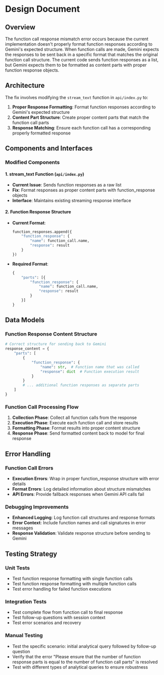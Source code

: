 # Design Document

## Overview

The function call response mismatch error occurs because the current implementation doesn't properly format function responses according to Gemini's expected structure. When function calls are made, Gemini expects the responses to be sent back in a specific format that matches the original function call structure. The current code sends function responses as a list, but Gemini expects them to be formatted as content parts with proper function response objects.

## Architecture

The fix involves modifying the `stream_text` function in `api/index.py` to:

1. **Proper Response Formatting**: Format function responses according to Gemini's expected structure
2. **Content Part Structure**: Create proper content parts that match the function call parts
3. **Response Matching**: Ensure each function call has a corresponding properly formatted response

## Components and Interfaces

### Modified Components

#### 1. stream_text Function (`api/index.py`)
- **Current Issue**: Sends function responses as a raw list
- **Fix**: Format responses as proper content parts with function_response objects
- **Interface**: Maintains existing streaming response interface

#### 2. Function Response Structure
- **Current Format**: 
  ```python
  function_responses.append({
      "function_response": {
          "name": function_call.name,
          "response": result
      }
  })
  ```
- **Required Format**:
  ```python
  {
      "parts": [{
          "function_response": {
              "name": function_call.name,
              "response": result
          }
      }]
  }
  ```

## Data Models

### Function Response Content Structure
```python
# Correct structure for sending back to Gemini
response_content = {
    "parts": [
        {
            "function_response": {
                "name": str,  # Function name that was called
                "response": dict  # Function execution result
            }
        }
        # ... additional function responses as separate parts
    ]
}
```

### Function Call Processing Flow
1. **Collection Phase**: Collect all function calls from the response
2. **Execution Phase**: Execute each function call and store results
3. **Formatting Phase**: Format results into proper content structure
4. **Response Phase**: Send formatted content back to model for final response

## Error Handling

### Function Call Errors
- **Execution Errors**: Wrap in proper function_response structure with error details
- **Format Errors**: Log detailed information about structure mismatches
- **API Errors**: Provide fallback responses when Gemini API calls fail

### Debugging Improvements
- **Enhanced Logging**: Log function call structures and response formats
- **Error Context**: Include function names and call signatures in error messages
- **Response Validation**: Validate response structure before sending to Gemini

## Testing Strategy

### Unit Tests
- Test function response formatting with single function calls
- Test function response formatting with multiple function calls
- Test error handling for failed function executions

### Integration Tests
- Test complete flow from function call to final response
- Test follow-up questions with session context
- Test error scenarios and recovery

### Manual Testing
- Test the specific scenario: initial analytical query followed by follow-up question
- Verify that the error "Please ensure that the number of function response parts is equal to the number of function call parts" is resolved
- Test with different types of analytical queries to ensure robustness